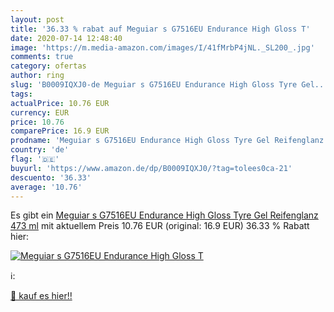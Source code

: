 ```yaml
---
layout: post
title: '36.33 % rabat auf Meguiar s G7516EU Endurance High Gloss T'
date: 2020-07-14 12:48:40
image: 'https://m.media-amazon.com/images/I/41fMrbP4jNL._SL200_.jpg'
comments: true
category: ofertas
author: ring
slug: 'B0009IQXJ0-de Meguiar s G7516EU Endurance High Gloss Tyre Gel...'
tags: 
actualPrice: 10.76 EUR
currency: EUR
price: 10.76
comparePrice: 16.9 EUR
prodname: 'Meguiar s G7516EU Endurance High Gloss Tyre Gel Reifenglanz  473 ml'
country: 'de'
flag: '🇩🇪'
buyurl: 'https://www.amazon.de/dp/B0009IQXJ0/?tag=tolees0ca-21'
descuento: '36.33'
average: '10.76'
---
```


Es gibt ein [Meguiar s G7516EU Endurance High Gloss Tyre Gel Reifenglanz  473 ml](https://www.amazon.de/dp/B0009IQXJ0/?tag=tolees0ca-21) mit aktuellem Preis 10.76 EUR (original: 16.9 EUR) 36.33 % Rabatt hier:

[![Meguiar s G7516EU Endurance High Gloss T](https://m.media-amazon.com/images/I/41fMrbP4jNL._SL200_.jpg)](https://www.amazon.de/dp/B0009IQXJ0/?tag=tolees0ca-21)

ℹ️:


[🛒 kauf es hier!!](https://www.amazon.de/dp/B0009IQXJ0/?tag=tolees0ca-21)
